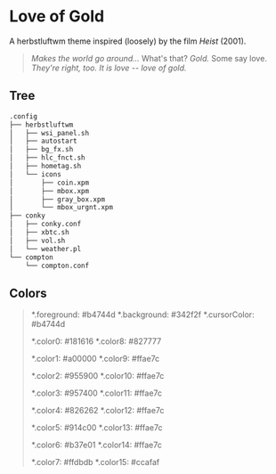 # Love of Gold

A herbstluftwm theme inspired (loosely) by the film *Heist* (2001).

> *Makes the world go around...*
> What's that?
> *Gold.*
> Some say love.
> *They're right, too. It is love -- love of gold.*

## Tree

```bash
.config
├── herbstluftwm
│   ├── wsi_panel.sh
│   ├── autostart
│   ├── bg_fx.sh
│   ├── hlc_fnct.sh
│   ├── hometag.sh
│   └── icons
│       ├── coin.xpm
│       ├── mbox.xpm
│       ├── gray_box.xpm
│       └── mbox_urgnt.xpm
├── conky
│   ├── conky.conf
│   ├── xbtc.sh
│   ├── vol.sh
│   └── weather.pl
└── compton
    └── compton.conf
```

## Colors

> *.foreground:   #b4744d
> *.background:   #342f2f
> *.cursorColor:  #b4744d
> 
> *.color0:       #181616
> *.color8:       #827777
> 
> *.color1:       #a00000
> *.color9:       #ffae7c
> 
> *.color2:       #955900
> *.color10:      #ffae7c
> 
> *.color3:       #957400
> *.color11:      #ffae7c
> 
> *.color4:       #826262
> *.color12:      #ffae7c
> 
> *.color5:       #914c00
> *.color13:      #ffae7c
> 
> *.color6:       #b37e01
> *.color14:      #ffae7c
> 
> *.color7:       #ffdbdb
> *.color15:      #ccafaf
